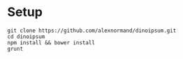 Setup
=====
    git clone https://github.com/alexnormand/dinoipsum.git
    cd dinoipsum
    npm install && bower install
    grunt

